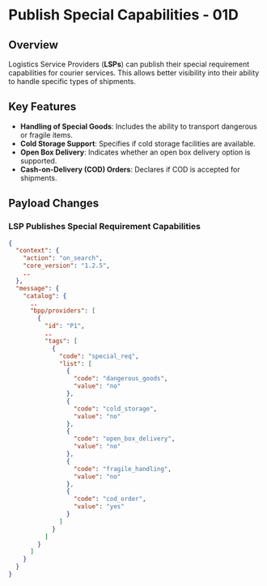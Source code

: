 # Publish Special Capabilities - 01D

## Overview
Logistics Service Providers (**LSPs**) can publish their special requirement capabilities for courier services. This allows better visibility into their ability to handle specific types of shipments.

## Key Features
- **Handling of Special Goods**: Includes the ability to transport dangerous or fragile items.
- **Cold Storage Support**: Specifies if cold storage facilities are available.
- **Open Box Delivery**: Indicates whether an open box delivery option is supported.
- **Cash-on-Delivery (COD) Orders**: Declares if COD is accepted for shipments.

## Payload Changes

### **LSP Publishes Special Requirement Capabilities**
```json
{
  "context": {
    "action": "on_search",
    "core_version": "1.2.5",
    ..
  },
  "message": {
    "catalog": {
      ..
      "bpp/providers": [
        {
          "id": "P1",
          ..
          "tags": [
            {
              "code": "special_req",
              "list": [
                {
                  "code": "dangerous_goods",
                  "value": "no"
                },
                {
                  "code": "cold_storage",
                  "value": "no"
                },
                {
                  "code": "open_box_delivery",
                  "value": "no"
                },
                {
                  "code": "fragile_handling",
                  "value": "no"
                },
                {
                  "code": "cod_order",
                  "value": "yes"
                }
              ]
            }
          ]
        }
      ]
    }
  }
}